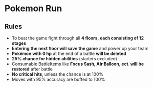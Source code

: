 # Pokemon Run

## Rules
- To beat the game fight through all **4 floors, each consisting of 12 stages**
- **Entering the next floor will save the game** and power up your team
- **Pokémon with 0 hp** at the end of a battle **will be deleted**
- **25% chance for hidden abilities** (starters excluded)
- Consumable BattleItems like **Focus Sash, Air Balloon, ect. will be restored** after battle
- **No critical hits**, unless the chance is at 100%
- Moves with 95% accuracy are buffed to 100%

